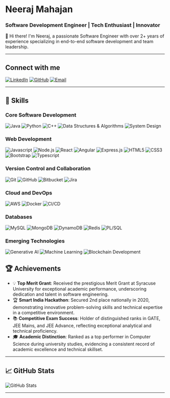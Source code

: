 # Neeraj Mahajan

### Software Development Engineer | Tech Enthusiast | Innovator

👋 Hi there! I'm Neeraj, a passionate Software Engineer with over 2+ years of experience specializing in end-to-end software development and team leadership.

---

## Connect with me
[![LinkedIn](https://img.shields.io/badge/-LinkedIn-blue?style=flat-square&logo=LinkedIn&logoColor=white)](https://linkedin.com/in/neeraj-mahajan-pro)
[![GitHub](https://img.shields.io/badge/-GitHub-181717?style=flat-square&logo=github)](https://github.com/nm24781-cyber)
[![Email](https://img.shields.io/badge/-Email-red?style=flat-square&logo=Gmail&logoColor=white)](mailto:nm24781@gmail.com)

---

## 🚀 Skills

### Core Software Development
![Java](https://img.shields.io/badge/Java-ED8B00?style=flat-square&logo=java&logoColor=white)
![Python](https://img.shields.io/badge/Python-3776AB?style=flat-square&logo=python&logoColor=white)
![C++](https://img.shields.io/badge/C++-00599C?style=flat-square&logo=cplusplus&logoColor=white)
![Data Structures & Algorithms](https://img.shields.io/badge/Data_Structures_and_Algorithms-FFA116?style=flat-square)
![System Design](https://img.shields.io/badge/System_Design-4285F4?style=flat-square&logo=system-design&logoColor=white)

### Web Development
![Javascript](https://img.shields.io/badge/Javascript-F7DF1E?style=flat-square&logo=javascript&logoColor=black)
![Node.js](https://img.shields.io/badge/Node.js-339933?style=flat-square&logo=node.js&logoColor=white)
![React](https://img.shields.io/badge/React-20232A?style=flat-square&logo=react&logoColor=61DAFB)
![Angular](https://img.shields.io/badge/Angular-DD0031?style=flat-square&logo=angular&logoColor=white)
![Express.js](https://img.shields.io/badge/Express.js-000000?style=flat-square&logo=express&logoColor=white)
![HTML5](https://img.shields.io/badge/HTML5-E34F26?style=flat-square&logo=html5&logoColor=white)
![CSS3](https://img.shields.io/badge/CSS3-1572B6?style=flat-square&logo=css3&logoColor=white)
![Bootstrap](https://img.shields.io/badge/Bootstrap-7952B3?style=flat-square&logo=bootstrap&logoColor=white)
![Typescript](https://img.shields.io/badge/Typescript-3178C6?style=flat-square&logo=typescript&logoColor=white)

### Version Control and Collaboration
![Git](https://img.shields.io/badge/Git-F05032?style=flat-square&logo=git&logoColor=white)
![GitHub](https://img.shields.io/badge/GitHub-100000?style=flat-square&logo=github&logoColor=white)
![Bitbucket](https://img.shields.io/badge/Bitbucket-0052CC?style=flat-square&logo=bitbucket&logoColor=white)
![Jira](https://img.shields.io/badge/Jira-0052CC?style=flat-square&logo=jira&logoColor=white)

### Cloud and DevOps
![AWS](https://img.shields.io/badge/AWS-232F3E?style=flat-square&logo=amazon-aws&logoColor=white)
![Docker](https://img.shields.io/badge/Docker-2496ED?style=flat-square&logo=docker&logoColor=white)
![CI/CD](https://img.shields.io/badge/CI/CD-2088FF?style=flat-square&logo=gitlab&logoColor=white)

### Databases
![MySQL](https://img.shields.io/badge/MySQL-4479A1?style=flat-square&logo=mysql&logoColor=white)
![MongoDB](https://img.shields.io/badge/MongoDB-47A248?style=flat-square&logo=mongodb&logoColor=white)
![DynamoDB](https://img.shields.io/badge/DynamoDB-4053D6?style=flat-square&logo=amazon-dynamodb&logoColor=white)
![Redis](https://img.shields.io/badge/Redis-DC382D?style=flat-square&logo=redis&logoColor=white)
![PL/SQL](https://img.shields.io/badge/PL_SQL-F80000?style=flat-square&logo=oracle&logoColor=white)

### Emerging Technologies
![Generative AI](https://img.shields.io/badge/Generative%20AI-7B1FA2?style=flat-square&logo=artificial-intelligence&logoColor=white)
![Machine Learning](https://img.shields.io/badge/Machine_Learning-FF6F00?style=flat-square&logo=tensorflow&logoColor=white)
![Blockchain Development](https://img.shields.io/badge/Blockchain_Development-121D33?style=flat-square&logo=blockchain&logoColor=white)

## 🏆 Achievements

- 💡 **Top Merit Grant**: Received the prestigious Merit Grant at Syracuse University for exceptional academic performance, underscoring dedication and talent in software engineering.
- 🏆 **Smart India Hackathon**: Secured 2nd place nationally in 2020, demonstrating innovative problem-solving skills and technical expertise in a competitive environment.
- 📚 **Competitive Exam Success**: Holder of distinguished ranks in GATE, JEE Mains, and JEE Advance, reflecting exceptional analytical and technical proficiency.
- 🎓 **Academic Distinction**: Ranked as a top performer in Computer Science during university studies, evidencing a consistent record of academic excellence and technical skillset.

---

## 📈 GitHub Stats

![GitHub Stats](https://github-readme-streak-stats.herokuapp.com/?user=nm24781-cyber&theme=dark&date_format=M%20j%5B%2C%20Y%5D)

---

